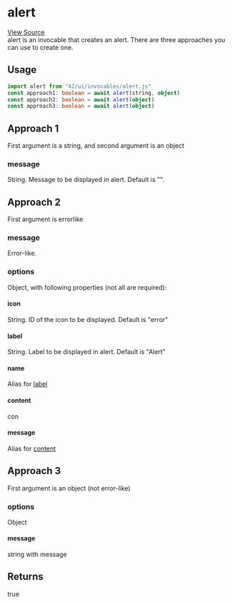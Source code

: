 # alert

[View Source](https://github.com/windows93dotnet/sys42/blob/main/src/42/ui/invocables/alert.js)  
alert is an invocable that creates an alert. There are three approaches you can use to create one.

## Usage
```ts
import alert from "42/ui/invocables/alert.js"
const approach1: boolean = await alert(string, object)
const approach2: boolean = await alert(object)
const approach3: boolean = await alert(object)
```

## Approach 1
First argument is a string, and second argument is an object
### message
String. Message to be displayed in alert. Default is "".

## Approach 2
First argument is errorlike
### message
Error-like.
### options
Object, with following properties (not all are required):
#### icon
String. ID of the icon to be displayed. Default is "error"
#### label
String. Label to be displayed in alert. Default is "Alert"
#### name
Alias for [label](#label)
#### content
con
#### message
Alias for [content](#content)

## Approach 3
First argument is an object (not error-like)
### options
Object
#### message
string with message

## Returns
true